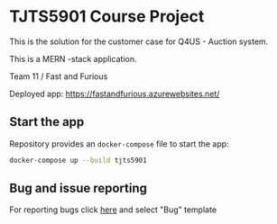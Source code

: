 # TJTS5901 Course Project

This is the solution for the customer case for Q4US - Auction system.

This is a MERN -stack application.

Team 11 / Fast and Furious

Deployed app: https://fastandfurious.azurewebsites.net/

## Start the app

Repository provides an `docker-compose` file to start the app:

```sh
docker-compose up --build tjts5901
```

## Bug and issue reporting

For reporting bugs click [here](https://gitlab.jyu.fi/fast-and-furious/fast-and-furious/-/issues/new) and select "Bug" template
